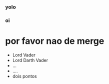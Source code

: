 ### yolo

### oi
# por favor nao de merge
* Lord Vader
* Lord Darth Vader
* ...
* ....
* dois pontos
